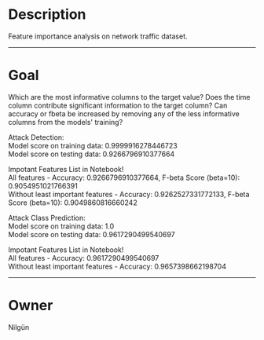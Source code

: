 # Description

Feature importance analysis on network traffic dataset.

---

# Goal

Which are the most informative columns to the target value?
Does the time column contribute significant information to the target column?
Can accuracy or fbeta be increased by removing any of the less
informative columns from the models' training?

Attack Detection:<br/>
Model score on training data: 0.9999916278446723<br/>
Model score on testing data: 0.9266796910377664<br/>

Impotant Features List in Notebook!<br/>
All features - Accuracy: 0.9266796910377664, F-beta Score (beta=10): 0.9054951021766391<br/>
Without least important features - Accuracy: 0.9262527331772133, F-beta Score (beta=10): 0.9049860816660242<br/>

Attack Class Prediction:<br/>
Model score on training data: 1.0<br/>
Model score on testing data: 0.9617290499540697<br/>

Impotant Features List in Notebook!<br/>
All features - Accuracy: 0.9617290499540697<br/>
Without least important features - Accuracy: 0.9657398662198704<br/>

---

# Owner
Nilgün

